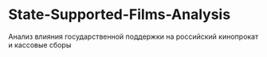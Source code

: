 # State-Supported-Films-Analysis
Анализ влияния государственной поддержки на российский кинопрокат и кассовые сборы
